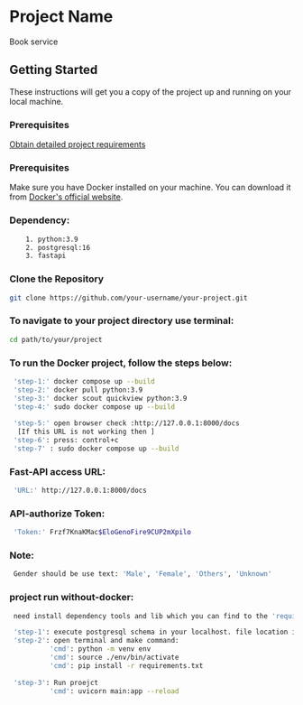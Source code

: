 # Project Name

Book service

## Getting Started

These instructions will get you a copy of the project up and running on your local machine.
### Prerequisites
[Obtain detailed project requirements](FILE_NAME.pdf)

### Prerequisites

Make sure you have Docker installed on your machine.
You can download it from [Docker's official website](https://www.docker.com/get-started).

### Dependency:
```bash
    1. python:3.9
    2. postgresql:16
    3. fastapi
```


### Clone the Repository

```bash
git clone https://github.com/your-username/your-project.git
```
### To navigate to your project directory use terminal:
```bash
cd path/to/your/project
```
### To run the Docker project, follow the steps below:
```bash
 'step-1:' docker compose up --build
 'step-2:' docker pull python:3.9  
 'step-3:' docker scout quickview python:3.9
 'step-4:' sudo docker compose up --build
 
 'step-5:' open browser check :http://127.0.0.1:8000/docs
  [If this URL is not working then ]  
 'step-6': press: control+c
 'step-7' : sudo docker compose up --build
```

### Fast-API access URL:
```bash
 'URL:' http://127.0.0.1:8000/docs
```
### API-authorize Token:
```bash
 'Token:' Frzf7KnaKMac$EloGenoFire9CUP2mXpilo
```


### Note:
```bash
 Gender should be use text: 'Male', 'Female', 'Others', 'Unknown'
```

### project run without-docker:
```bash
 need install dependency tools and lib which you can find to the 'requirements.txt' 
```
```bash
 'step-1': execute postgresql schema in your localhost. file location is 'postgres_data/book_service'
 'step-2': open terminal and make command: 
          'cmd': python -m venv env
          'cmd': source ./env/bin/activate
          'cmd': pip install -r requirements.txt
          
 'step-3': Run proejct
          'cmd': uvicorn main:app --reload        
```
